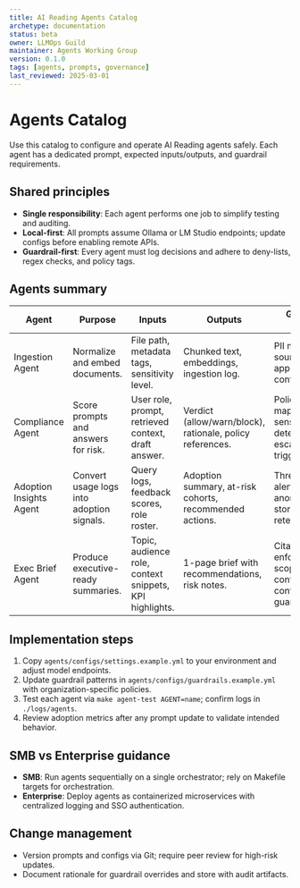 ```yaml
---
title: AI Reading Agents Catalog
archetype: documentation
status: beta
owner: LLMOps Guild
maintainer: Agents Working Group
version: 0.1.0
tags: [agents, prompts, governance]
last_reviewed: 2025-03-01
---
```


# Agents Catalog

Use this catalog to configure and operate AI Reading agents safely. Each agent has a dedicated prompt, expected inputs/outputs, and guardrail requirements.

## Shared principles
- **Single responsibility**: Each agent performs one job to simplify testing and auditing.
- **Local-first**: All prompts assume Ollama or LM Studio endpoints; update configs before enabling remote APIs.
- **Guardrail-first**: Every agent must log decisions and adhere to deny-lists, regex checks, and policy tags.

## Agents summary

| Agent | Purpose | Inputs | Outputs | Guardrail focus |
| --- | --- | --- | --- | --- |
| Ingestion Agent | Normalize and embed documents. | File path, metadata tags, sensitivity level. | Chunked text, embeddings, ingestion log. | PII masking, source approval confirmation. |
| Compliance Agent | Score prompts and answers for risk. | User role, prompt, retrieved context, draft answer. | Verdict (allow/warn/block), rationale, policy references. | Policy mapping, sensitive term detection, escalation triggers. |
| Adoption Insights Agent | Convert usage logs into adoption signals. | Query logs, feedback scores, role roster. | Adoption summary, at-risk cohorts, recommended actions. | Threshold alerts, anonymization, storage retention. |
| Exec Brief Agent | Produce executive-ready summaries. | Topic, audience role, context snippets, KPI highlights. | 1-page brief with recommendations, risk notes. | Citation enforcement, scope confirmation, confidentiality guardrails. |

## Implementation steps
1. Copy `agents/configs/settings.example.yml` to your environment and adjust model endpoints.
2. Update guardrail patterns in `agents/configs/guardrails.example.yml` with organization-specific policies.
3. Test each agent via `make agent-test AGENT=name`; confirm logs in `./logs/agents`.
4. Review adoption metrics after any prompt update to validate intended behavior.

## SMB vs Enterprise guidance
- **SMB**: Run agents sequentially on a single orchestrator; rely on Makefile targets for orchestration.
- **Enterprise**: Deploy agents as containerized microservices with centralized logging and SSO authentication.

## Change management
- Version prompts and configs via Git; require peer review for high-risk updates.
- Document rationale for guardrail overrides and store with audit artifacts.
